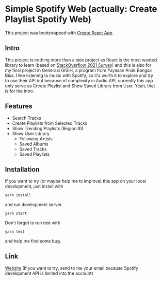 # Simple Spotify Web (actually: Create Playlist Spotify Web)

This project was bootstrapped with [Create React App](https://github.com/facebook/create-react-app).

## Intro

This project is nothing more than a side project as React is the most wanted library to learn (based on [StackOverflow 2021 Survey](https://insights.stackoverflow.com/survey/2021?_ga=2.236209345.190202062.1628102352-126161871.1625855113#section-most-popular-technologies-web-frameworks)) and this is also for my final project in Generasi GIGIH, a program from Yayasan Anak Bangsa Bisa. I like listening to music with Spotify, so it's worth it to explore and try to use their API but because of complexity in Audio API, currently this app only serve as Create Playlist and Show Saved Library from User. Yeah, that is for the intro.

## Features

- Search Tracks
- Create Playlists from Selected Tracks
- Show Trending Playlists (Region ID)
- Show User Library
  - Following Artists
  - Saved Albums
  - Saved Tracks
  - Saved Playlists

## Installation

If you want to try (or maybe help me to improve) this app on your local development, just install with

```sh
yarn install
```

and run development server.

```sh
yarn start
```

Don't forget to run test with

```sh
yarn test
```

and help me find some bug.

## Link

[Website](https://simple-spotify-web.vercel.app/) (If you want to try, send to me your email because Spotify development API is limited into the account)
